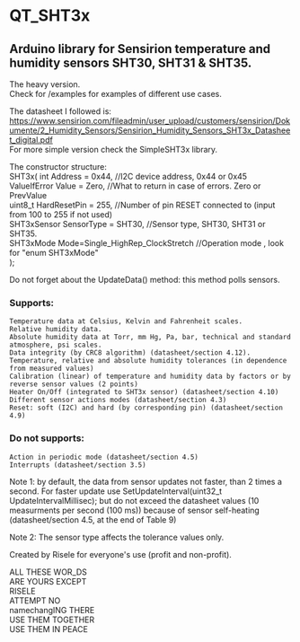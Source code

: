 # QT_SHT3x
## Arduino library for Sensirion temperature and humidity sensors SHT30, SHT31 & SHT35.
The heavy version.  
Check for /examples for examples of different use cases.  

The datasheet I followed is:  
https://www.sensirion.com/fileadmin/user_upload/customers/sensirion/Dokumente/2_Humidity_Sensors/Sensirion_Humidity_Sensors_SHT3x_Datasheet_digital.pdf  
For more simple version check the SimpleSHT3x library.  

The constructor structure:  
SHT3x(    int Address = 0x44, //I2C device address, 0x44 or 0x45  
        ValueIfError Value = Zero, //What to return in case of errors. Zero or PrevValue  
        uint8_t HardResetPin = 255, //Number of pin RESET connected to (input from 100 to 255 if not used)  
        SHT3xSensor SensorType = SHT30, //Sensor type, SHT30, SHT31 or SHT35.  
        SHT3xMode Mode=Single_HighRep_ClockStretch //Operation mode , look for "enum SHT3xMode"  
); 

Do not forget about the UpdateData() method: this method polls sensors.


### Supports:  
    Temperature data at Celsius, Kelvin and Fahrenheit scales.  
    Relative humidity data.  
    Absolute humidity data at Torr, mm Hg, Pa, bar, technical and standard atmosphere, psi scales.  
    Data integrity (by CRC8 algorithm) (datasheet/section 4.12).  
    Temperature, relative and absolute humidity tolerances (in dependence from measured values)  
    Calibration (linear) of temperature and humidity data by factors or by reverse sensor values (2 points)  
    Heater On/Off (integrated to SHT3x sensor) (datasheet/section 4.10)  
    Different sensor actions modes (datasheet/section 4.3)  
    Reset: soft (I2C) and hard (by corresponding pin) (datasheet/section 4.9)  
    
### Do not supports:  
    Action in periodic mode (datasheet/section 4.5)  
    Interrupts (datasheet/section 3.5)  
    
    
    
Note 1: by default, the data from sensor updates not faster, than 2 times a second.
For faster update use SetUpdateInterval(uint32_t UpdateIntervalMillisec); but do not exceed the datasheet values (10 measurments per second (100 ms)) because of sensor self-heating (datasheet/section 4.5, at the end of Table 9)  

Note 2: The sensor type affects the tolerance values only.   


Created by Risele for everyone's use (profit and non-profit).  

ALL THESE WOR_DS  
ARE YOURS EXCEPT  
RISELE  
ATTEMPT NO  
namechangING THERE  
USE THEM TOGETHER  
USE THEM IN PEACE  
